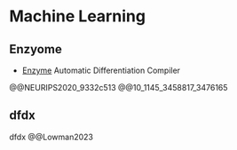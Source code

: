 # Machine Learning

## Enzyome
- [Enzyme](https://github.com/EnzymeAD)
Automatic Differentiation Compiler

@@NEURIPS2020_9332c513 @@10_1145_3458817_3476165

## dfdx
dfdx @@Lowman2023

